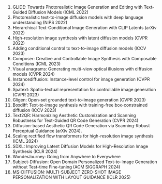 <ol>
<li>GLIDE: Towards Photorealistic Image Generation and Editing with Text-Guided Diffusion Models (ICML 2022)
<li>Photorealistic text-to-image diffusion models with deep language understanding (NIPS 2022)
<li>Hierarchical Text-Conditional Image Generation with CLIP Latents (arXiv 2022)
<li>High-resolution image synthesis with latent diffusion models (CVPR 2022)
<li>Adding conditional control to text-to-image diffusion models (ICCV 2023)
<li>Composer: Creative and Controllable Image Synthesis with Composable Conditions (ICML 2023)
<li>Visual anagrams: Generating multi-view optical illusions with diffusion models (CVPR 2024)
<li>Instancediffusion: Instance-level control for image generation (CVPR 2024)
<li>Spatext: Spatio-textual representation for controllable image generation (CVPR 2023)
<li>Gligen: Open-set grounded text-to-image generation (CVPR 2023)
<li>Boxdiff: Text-to-image synthesis with training-free box-constrained diffusion (ICCV 2023)
<li>Text2QR: Harmonizing Aesthetic Customization and Scanning Robustness for Text-Guided QR Code Generation (CVPR 2024)
<li>Diffusion-based Aesthetic QR Code Generation via Scanning-Robust Perceptual Guidance (arXiv 2024).
<li>Scaling rectified flow transformers for high-resolution image synthesis (ICML 2024)
<li>SDXL: Improving Latent Diffusion Models for High-Resolution Image Synthesis (ICLR 2024)
<li>WonderJourney: Going from Anywhere to Everywhere
<li>Subject-Diffusion: Open Domain Personalized Text-to-Image Generation without Test-time Fine-tuning (ACM SIGGRAPH 2024)
<li>MS-DIFFUSION: MULTI-SUBJECT ZERO-SHOT IMAGE PERSONALIZATION WITH LAYOUT GUIDANCE (ICLR 2025)
</ol>

